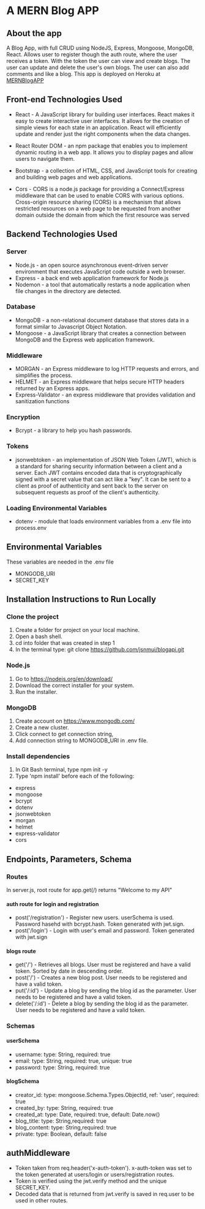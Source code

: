 
#  A MERN Blog APP
## About the app
A Blog App, with full CRUD using NodeJS, Express, Mongoose, MongoDB, React.  Allows user to register though the auth route, where the user receives a token.  With the token the user can view and create blogs.  The user can update and delete the user's own blogs.  The user can also add comments and like a blog.
This app is deployed on Heroku at [MERNBlogAPP](https://jmui-mernblog.herokuapp.com/ "MERNBlogAPP")

## Front-end Technologies Used
* React - A JavaScript library for building user interfaces. React makes it easy to create interactive user interfaces. It allows for the creation of simple views for each state in an application. React will efficiently update and render just the right components when the data changes. 

* React Router DOM -  an npm package that enables you to implement dynamic routing in a web app. It allows you to display pages and allow users to navigate them.

* Bootstrap - a collection of HTML, CSS, and JavaScript tools for creating and building web pages and web applications. 

* Cors - CORS is a node.js package for providing a Connect/Express middleware that can be used to enable CORS with various options. Cross-origin resource sharing (CORS) is a mechanism that allows restricted resources on a web page to be requested from another domain outside the domain from which the first resource was served



## Backend Technologies Used
### Server
* Node.js - an open source asynchronous event-driven server environment that executes JavaScript code outside a web browser. 
* Express - a back end web application framework for Node.js
* Nodemon - a tool that automatically restarts a node application when file changes in the directory are detected.

### Database 
* MongoDB - a non-relational document database that stores data in a format similar to Javascript Object Notation.
* Mongoose - a JavaScript library that creates a connection between MongoDB and the Express web application framework.

### Middleware
* MORGAN  - an Express middleware to log HTTP requests and errors, and simplifies the process.
* HELMET  - an Express middleware that helps secure HTTP headers returned by an Express apps.
* Express-Validator - an express middleware that provides validation and sanitization functions

### Encryption
* Bcrypt  - a library to help you hash passwords.

### Tokens
* jsonwebtoken - an implementation of JSON Web Token (JWT), which is a standard for sharing security information between a client and a server. Each JWT contains encoded data that is cryptographically signed with a secret value that can act like a "key". It can be sent to a client as proof of authenticity and sent back to the server on subsequent requests as proof of the client's authenticity.

### Loading Environmental Variables
* dotenv - module that loads environment variables from a .env file into process.env

## Environmental Variables
These variables are needed in the .env file
* MONGODB_URI
* SECRET_KEY

## Installation Instructions to Run Locally

### Clone the project 
1. Create a folder for project on your local machine.
2. Open a bash shell.
3. cd into folder that was created in step 1
3. In the terminal type: git clone https://github.com/jsnmui/blogapi.git 

### Node.js
1. Go to https://nodejs.org/en/download/
2. Download the correct installer for your system.
3. Run the installer.

### MongoDB
1. Create account on https://www.mongodb.com/
2. Create a new cluster.
3. Click connect to get connection string,
4. Add connection string to MONGODB_URI in .env file.

### Install dependencies
1. In Git Bash terminal, type npm init -y
2. Type 'npm install' before each of the following:
* express
* mongoose
* bcrypt
* dotenv
* jsonwebtoken
* morgan
* helmet
* express-validator
* cors

## Endpoints, Parameters, Schema
### Routes
In server.js, root route for app.get(/) returns "Welcome to my API"

#### auth route for login and registration
* post('/registration') - Register new users. userSchema is used. Password hasehd with bcrypt.hash. Token generated with jwt.sign. 
* post('/login') - Login with user's email and password. Token generated with jwt.sign

#### blogs route
* get('/') - Retrieves all blogs. User must be registered and have a valid token. Sorted by date in descending order.
* post('/') - Creates a new blog post. User needs to be registered and have a valid token.
* put('/:id') - Update a blog by sending the blog id as the parameter. User needs to be registered and have a valid token.
* delete('/:id') - Delete a blog by sending the blog id as the parameter. User needs to be registered and have a valid token.

### Schemas
#### userSchema
* username: type: String, required: true
* email: type: String, required: true, unique: true
* password: type: String, required: true

#### blogSchema
* creator_id: type: mongoose.Schema.Types.ObjectId, ref: 'user', required: true 
* created_by: type: String, required: true
* created_at: type: Date, required: true, default: Date.now()
* blog_title: type: String,required: true
* blog_content: type: String,required: true
* private: type: Boolean, default: false
    
## authMiddleware
* Token taken from req.header('x-auth-token').  x-auth-token was set to the token generated at users/login or users/registration routes.
* Token is verified using the jwt.verify method and the unique SECRET_KEY.
* Decoded data that is returned from jwt.verify is saved in req.user to be used in other routes.
  
